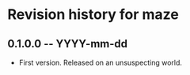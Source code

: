 # Revision history for maze

## 0.1.0.0  -- YYYY-mm-dd

* First version. Released on an unsuspecting world.
